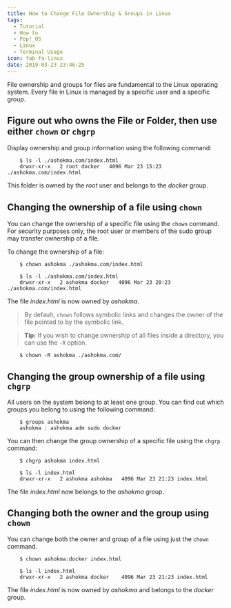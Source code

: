```yaml
---
title: How to Change File Ownership & Groups in Linux
tags:
  - Tutorial
  - How to
  - Pop!_OS
  - Linux
  - Terminal Usage
icon: fab fa-linux
date: 2019-03-23 23:46:25
---
```



File ownership and groups for files are fundamental to the Linux operating system. Every file in Linux is managed by a specific user and a specific group.

## Figure out who owns the File or Folder, then use either `chown` or `chgrp`

Display ownership and group information using the following command:

```
    $ ls -l ./ashokma.com/index.html
    drwxr-xr-x   2 root docker   4096 Mar 23 15:23 ./ashokma.com/index.html
```

This folder is owned by the *root* user and belongs to the *docker* group.

## Changing the ownership of a file using `chown`

You can change the ownership of a specific file using the `chown` command. For security purposes only, the root user or members of the sudo group may transfer ownership of a file.

To change the ownership of a file:

```
    $ chown ashokma ./ashokma.com/index.html
    
    $ ls -l ./ashokma.com/index.html
    drwxr-xr-x   2 ashokma docker   4096 Mar 23 20:23 ./ashokma.com/index.html
```

The file *index.html* is now owned by *ashokma*. 

> By default, `chown` follows symbolic links and changes the owner of the file pointed to by the symbolic link. 

> **Tip:** If you wish to change ownership of all files inside a directory, you can use the `-R` option.

```
    $ chown -R ashokma ./ashokma.com/
```

## Changing the group ownership of a file using `chgrp`

All users on the system belong to at least one group. You can find out which groups you belong to using the following command:

```
    $ groups ashokma
    ashokma : ashokma adm sudo docker
```

You can then change the group ownership of a specific file using the `chgrp` command:

```
    $ chgrp ashokma index.html

    $ ls -l index.html
    drwxr-xr-x   2 ashokma ashokma   4096 Mar 23 21:23 index.html
```
The file *index.html* now belongs to the *ashokma* group.

## Changing both the owner and the group using `chown`

You can change both the owner and group of a file using just the `chown` command.

```
    $ chown ashokma:docker index.html
    
    $ ls -l index.html
    drwxr-xr-x   2 ashokma docker    4096 Mar 23 21:23 index.html
```

The file *index.html* is now owned by *ashokma* and belongs to the *docker* group.
